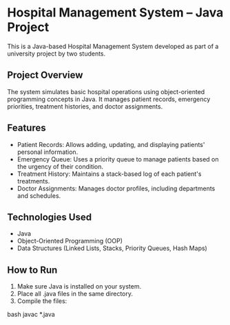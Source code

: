# Hospital Management System – Java Project

This is a Java-based Hospital Management System developed as part of a university project by two students.

## Project Overview

The system simulates basic hospital operations using object-oriented programming concepts in Java. It manages patient records, emergency priorities, treatment histories, and doctor assignments.

## Features

- Patient Records: Allows adding, updating, and displaying patients' personal information.
- Emergency Queue: Uses a priority queue to manage patients based on the urgency of their condition.
- Treatment History: Maintains a stack-based log of each patient's treatments.
- Doctor Assignments: Manages doctor profiles, including departments and schedules.

## Technologies Used

- Java
- Object-Oriented Programming (OOP)
- Data Structures (Linked Lists, Stacks, Priority Queues, Hash Maps)

## How to Run

1. Make sure Java is installed on your system.
2. Place all .java files in the same directory.
3. Compile the files:
   
bash
   javac *.java
